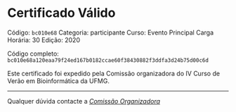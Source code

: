 # Certificado Válido

Código: `bc010e68`
Categoria: participante
Curso: Evento Principal
Carga Horária: 30
Edição: 2020


Código completo: `bc010e68a120eaa79f24ed167b0182ccae60f38430882f3ddfa3d24b75d00c6d`


Este certificado foi expedido pela Comissão organizadora do IV Curso de Verão em Bioinformática da UFMG.

----

Qualquer dúvida contacte a [_Comissão Organizadora_](<mailto:cursobioinfoufmg@gmail.com$subject=[Certificados]>)

